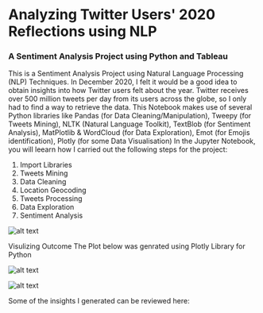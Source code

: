 # Analyzing Twitter Users' 2020 Reflections using NLP
### A Sentiment Analysis Project using Python and Tableau

This is a Sentiment Analysis Project using Natural Language Processing (NLP) Techniques. In December 2020, I felt it would be a good idea to obtain insights into how Twitter users felt about the year. Twitter receives over 500 million tweets per day from its users across the globe, so I only had to find a way to retrieve the data. This Notebook makes use of several Python libraries like Pandas (for Data Cleaning/Manipulation), Tweepy (for Tweets Mining), NLTK (Natural Language Toolkit), TextBlob (for Sentiment Analysis), MatPlotlib &  WordCloud (for Data Exploration), Emot (for Emojis identification), Plotly (for some Data Visualisation)
In the Jupyter Notebook, you will leearn how I carried out the following steps for the project:

1. Import Libraries
2. Tweets Mining
3. Data Cleaning
4. Location Geocoding
5. Tweets Processing
6. Data Exploration
7. Sentiment Analysis

![alt text](https://github.com/jess-data/Twitter-2020-Sentiment-Analysis/blob/master/7709-01-7-step-horizontal-flow-diagram-for-powerpoint-16x9%20-%20PowerPoint%2028_12_2020%2011_26_38%20PM.png)

Visulizing Outcome
The Plot below was genrated using Plotly Library for Python

![alt text](https://github.com/jess-data/Twitter-2020-Sentiment-Analysis/blob/master/Twitter%20analytics2%20-%20Jupyter%20Notebook%20-%20Google%20Chrome%2026_12_2020%201_09_57%20AM.png)


![alt text](https://github.com/jess-data/Coursera_Capstone/blob/main/Screenshot%202020-11-24%20014704.png)

Some of the insights I generated can be reviewed here: 
